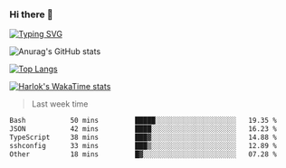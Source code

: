 ### Hi there 👋

<!--
**wray-le/wray-lee* is a ✨ _special_ ✨ repository because its `README.md` (this file) appears on your GitHub profile.

Here are some ideas to get you started:

- 🔭 I’m currently working on ...
- 🌱 I’m currently learning ...
- 👯 I’m looking to collaborate on ...
- 🤔 I’m looking for help with ...
- 💬 Ask me about ...
- 📫 How to reach me: ...
- 😄 Pronouns: ...
- ⚡ Fun fact: ...
-->
[![Typing SVG](https://readme-typing-svg.herokuapp.com?color=91BEF0&vCenter=true&lines=This+is+Wray's+profile;A+noob+developer)](https://git.io/typing-svg)


![Anurag's GitHub stats](https://github-readme-stats.vercel.app/api?username=wray-lee&show_icons=true&theme=tokyonight)


[![Top Langs](https://github-readme-stats.vercel.app/api/top-langs/?username=wray-lee&exclude_repo=wray-lee.github.io,wray-lee&layout=donut)](https://github.com/anuraghazra/github-readme-stats)


[![Harlok's WakaTime stats](https://github-readme-stats.vercel.app/api/wakatime?username=wray)](https://github.com/anuraghazra/github-readme-stats)

> Last week time

<!--START_SECTION:waka-->

```txt
Bash           50 mins         █████░░░░░░░░░░░░░░░░░░░░   19.35 %
JSON           42 mins         ████░░░░░░░░░░░░░░░░░░░░░   16.23 %
TypeScript     38 mins         ███▓░░░░░░░░░░░░░░░░░░░░░   14.88 %
sshconfig      33 mins         ███▒░░░░░░░░░░░░░░░░░░░░░   12.89 %
Other          18 mins         █▓░░░░░░░░░░░░░░░░░░░░░░░   07.28 %
```

<!--END_SECTION:waka-->
